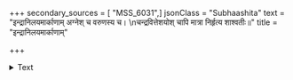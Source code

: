 +++
secondary_sources = [ "MSS_6031",]
jsonClass = "Subhaashita"
text = "इन्द्रानिलयमार्काणाम् अग्नेश् च वरुणस्य च।  \nचन्द्रवित्तेशयोश् चापि मात्रा निर्हृत्य शाश्वतीः॥"
title = "इन्द्रानिलयमार्काणाम्"

+++

<details><summary>Text</summary>

इन्द्रानिलयमार्काणाम् अग्नेश् च वरुणस्य च।  
चन्द्रवित्तेशयोश् चापि मात्रा निर्हृत्य शाश्वतीः॥
</details>
